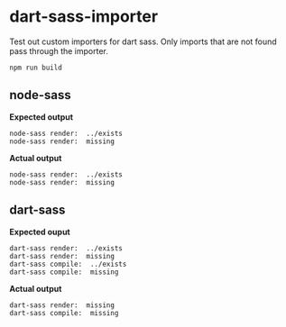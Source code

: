 # dart-sass-importer
Test out custom importers for dart sass. Only imports that are not found pass through the importer.

`npm run build`

## node-sass

**Expected output**

```
node-sass render:  ../exists
node-sass render:  missing
```

**Actual output**

```
node-sass render:  ../exists
node-sass render:  missing
```

## dart-sass

**Expected ouput**

```
dart-sass render:  ../exists
dart-sass render:  missing
dart-sass compile:  ../exists
dart-sass compile:  missing
```

**Actual output**

```
dart-sass render:  missing
dart-sass compile:  missing
```
